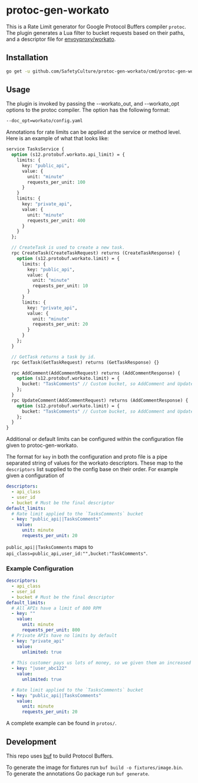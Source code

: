 # protoc-gen-workato

This is a Rate Limit generator for Google Protocol Buffers compiler `protoc`. The plugin generates a Lua filter to bucket requests based on their paths, and a descriptor file for [envoyproxy/workato](https://github.com/envoyproxy/workato).

## Installation

```bash
go get -u github.com/SafetyCulture/protoc-gen-workato/cmd/protoc-gen-workato
```

## Usage

The plugin is invoked by passing the --workato_out, and --workato_opt options to the protoc compiler. The option has the following format:

```bash
--doc_opt=workato/config.yaml
```

Annotations for rate limits can be applied at the service or method level. Here is an example of what that looks like:

```proto
service TasksService {
  option (s12.protobuf.workato.api_limit) = {
    limits: {
      key: "public_api",
      value: {
        unit: "minute"
        requests_per_unit: 100
      }
    }
    limits: {
      key: "private_api",
      value: {
        unit: "minute"
        requests_per_unit: 400
      }
    }
  };

  // CreateTask is used to create a new task.
  rpc CreateTask(CreateTaskRequest) returns (CreateTaskResponse) {
    option (s12.protobuf.workato.limit) = {
      limits: {
        key: "public_api",
        value: {
          unit: "minute"
          requests_per_unit: 10
        }
      }
      limits: {
        key: "private_api",
        value: {
          unit: "minute"
          requests_per_unit: 20
        }
      }
    };
  }

  // GetTask returns a task by id.
  rpc GetTask(GetTaskRequest) returns (GetTaskResponse) {}

  rpc AddComment(AddCommentRequest) returns (AddCommentResponse) {
    option (s12.protobuf.workato.limit) = {
      bucket: "TaskComments" // Custom bucket, so AddComment and UpdateComment can share a workato
    };
  }
  rpc UpdateComment(AddCommentRequest) returns (AddCommentResponse) {
    option (s12.protobuf.workato.limit) = {
      bucket: "TaskComments" // Custom bucket, so AddComment and UpdateComment can share a workato
    };
  }
}
```

Additional or default limits can be configured within the configuration file given to protoc-gen-workato.

The format for `key` in both the configuration and proto file is a pipe separated string of values for the workato descriptors. These map to the `descriptors` list supplied to the config base on their order. For example given a configuration of

```yaml
descriptors:
  - api_class
  - user_id
  - bucket # Must be the final descriptor
default_limits:
  # Rate limit applied to the `TasksComments` bucket
  - key: "public_api||TasksComments"
    value:
      unit: minute
      requests_per_unit: 20
```

`public_api||TasksComments` maps to `api_class=public_api,user_id:"",bucket:"TaskComments"`.

### Example Configuration

```yaml
descriptors:
  - api_class
  - user_id
  - bucket # Must be the final descriptor
default_limits:
  # All APIs have a limit of 800 RPM
  - key: ""
    value:
      unit: minute
      requests_per_unit: 800
  # Private APIs have no limits by default
  - key: "private_api"
    value:
      unlimited: true
  
  # This customer pays us lots of money, so we given them an increased workato
  - key: "|user_abc122"
    value:
      unlimited: true

  # Rate limit applied to the `TasksComments` bucket
  - key: "public_api||TasksComments"
    value:
      unit: minute
      requests_per_unit: 20
```

A complete example can be found in `protos/`.

## Development

This repo uses [buf](https://buf.build) to build Protocol Buffers.

To generate the image for fixtures run `buf build -o fixtures/image.bin`.  
To generate the annotations Go package run `buf generate`.
